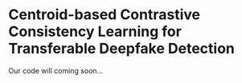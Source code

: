 # Centroid-based Contrastive Consistency Learning for Transferable Deepfake Detection

Our code will coming soon...

